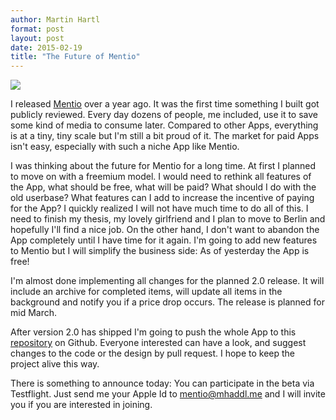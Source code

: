 ```yaml
---
author: Martin Hartl
format: post
layout: post 
date: 2015-02-19
title: "The Future of Mentio"
---
```


![](/images/2015-02-19-future-of-mentio.png)

I released [Mentio](http://mentioapp.com) over a year ago. It was the first time something I built got publicly reviewed. Every day dozens of people, me included, use it to save some kind of media to consume later. Compared to other Apps, everything is at a tiny, tiny scale but I'm still a bit proud of it. The market for paid Apps isn't easy, especially with such a niche App like Mentio. 

I was thinking about the future for Mentio for a long time. At first I planned to move on with a freemium model. I would need to rethink all features of the App, what should be free, what will be paid? What should I do with the old userbase? What features can I add to increase the incentive of paying for the App? I quickly realized I will not have much time to do all of this. I need to finish  my thesis, my lovely girlfriend and I plan to move to Berlin and hopefully I'll find a nice job. On the other hand, I don't want to abandon the App completely until I have time for it again. I'm going to add new features to Mentio but I will simplify the business side: As of yesterday the App is free!

I'm almost done implementing all changes for the planned 2.0 release. It will include an archive for completed items, will update all items in the background and notify you if a price drop occurs. The release is planned for mid March.

After version 2.0 has shipped I'm going to push the whole App to this [repository](https://github.com/mhaddl/mentio) on Github. Everyone interested can have a look, and suggest changes to the code or the design by pull request. I hope to keep the project alive this way.

There is something to announce today: You can participate in the beta via Testflight. Just send me your Apple Id to mentio@mhaddl.me and I will invite you if you are interested in joining.


